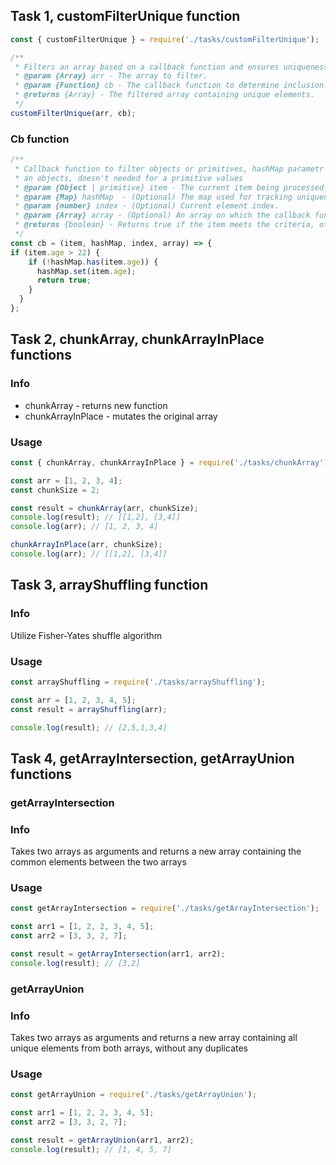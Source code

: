 ## Task 1, customFilterUnique function

```JavaScript
const { customFilterUnique } = require('./tasks/customFilterUnique');
```

```javascript
/**
 * Filters an array based on a callback function and ensures uniqueness.
 * @param {Array} arr - The array to filter.
 * @param {Function} cb - The callback function to determine inclusion.
 * @returns {Array} - The filtered array containing unique elements.
 */
customFilterUnique(arr, cb);
```

### Cb function

```JavaScript
/**
 * Callback function to filter objects or primitives, hashMap parametr is used to truck uniqueness for
 * an objects, doesn't needed for a primitive values
 * @param {Object | primitive} item - The current item being processed.
 * @param {Map} hashMap  - (Optional) The map used for tracking uniqueness.
 * @param {number} index - (Optional) Current element index.
 * @param {Array} array - (Optional) An array on which the callback function elements is called.
 * @returns {boolean} - Returns true if the item meets the criteria, otherwise returns false.
 */
const cb = (item, hashMap, index, array) => {
if (item.age > 22) {
    if (!hashMap.has(item.age)) {
      hashMap.set(item.age);
      return true;
    }
  }
};
```

## Task 2, chunkArray, chunkArrayInPlace functions

### Info

- chunkArray - returns new function
- chunkArrayInPlace - mutates the original array

### Usage

```JavaScript
const { chunkArray, chunkArrayInPlace } = require('./tasks/chunkArray');

const arr = [1, 2, 3, 4];
const chunkSize = 2;

const result = chunkArray(arr, chunkSize);
console.log(result); // [[1,2], [3,4]]
console.log(arr); // [1, 2, 3, 4]

chunkArrayInPlace(arr, chunkSize);
console.log(arr); // [[1,2], [3,4]]
```

## Task 3, arrayShuffling function

### Info

Utilize Fisher-Yates shuffle algorithm

### Usage

```JavaScript
const arrayShuffling = require('./tasks/arrayShuffling');

const arr = [1, 2, 3, 4, 5];
const result = arrayShuffling(arr);

console.log(result); // [2,5,1,3,4]
```

## Task 4, getArrayIntersection, getArrayUnion functions

### getArrayIntersection

### Info

Takes two arrays as arguments and returns a new array containing the common elements between the two arrays

### Usage

```JavaScript
const getArrayIntersection = require('./tasks/getArrayIntersection');

const arr1 = [1, 2, 2, 3, 4, 5];
const arr2 = [3, 3, 2, 7];

const result = getArrayIntersection(arr1, arr2);
console.log(result); // [3,2]
```

### getArrayUnion

### Info

Takes two arrays as arguments and returns a new array containing all unique elements from both arrays, without any duplicates

### Usage

```JavaScript
const getArrayUnion = require('./tasks/getArrayUnion');

const arr1 = [1, 2, 2, 3, 4, 5];
const arr2 = [3, 3, 2, 7];

const result = getArrayUnion(arr1, arr2);
console.log(result); // [1, 4, 5, 7]
```
